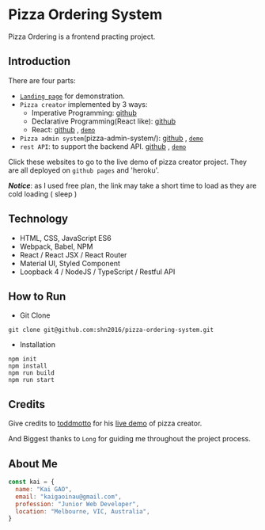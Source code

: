 # Pizza Ordering System

Pizza Ordering is a frontend practing project.


## Introduction

There are four parts:
* [`Landing page`](https://github.com/shn2016/pizza-ordering-system/tree/master/landing-page) for demonstration.
* `Pizza creator` implemented by 3 ways:
  * Imperative Programming: [github](https://github.com/shn2016/pizza-ordering-system/tree/master/pizza-creator/Imperative%20Programming)
  * Declarative Programming(React like): [github](https://github.com/shn2016/pizza-ordering-system/tree/master/pizza-creator/Declarative%20Programming)
  * React: [github](https://github.com/shn2016/react-pizza-creator) , [`demo`](https://shn2016.github.io/react-pizza-creator/)
* `Pizza admin system`(pizza-admin-system/): [github](https://github.com/shn2016/pizza-creator-admin/) ,   [`demo`](https://shn2016.github.io/pizza-creator-admin/)
* `rest API`: to support the backend API.  [github](https://github.com/shn2016/kai-pizza-admin-api) ,  [`demo`](https://pizza-admin-api.herokuapp.com/explorer/)

Click these websites to go to the live demo of pizza creator project. They are all deployed on `github pages` and 'heroku'.

***Notice***: as I used free plan, the link may take a short time to load as they are cold loading ( sleep )


## Technology

* HTML, CSS, JavaScript ES6
* Webpack, Babel, NPM
* React / React JSX / React Router
* Material UI, Styled Component
* Loopback 4 / NodeJS / TypeScript / Restful API

## How to Run

* Git Clone
```
git clone git@github.com:shn2016/pizza-ordering-system.git
```

* Installation

```
npm init
npm install
npm run build
npm run start
```



## Credits

Give credits to [toddmotto](https://github.com/toddmotto) for his [live demo](https://toddmotto.com/angular-pizza-creator/) of pizza creator.

And Biggest thanks to `Long` for guiding me throughout the project process.

## About Me

```javascript
const kai = {
  name: "Kai GAO",
  email: "kaigaoinau@gmail.com",
  profession: "Junior Web Developer",
  location: "Melbourne, VIC, Australia",
}
```
